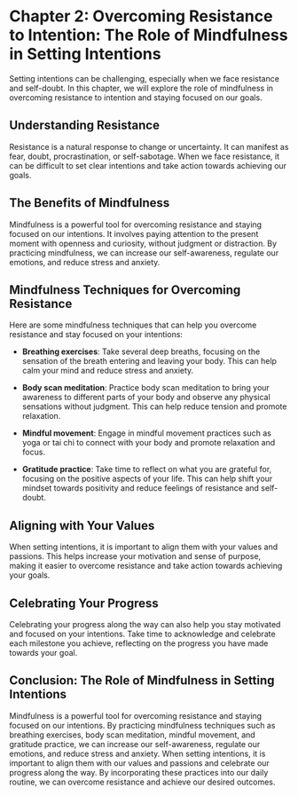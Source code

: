 Chapter 2: Overcoming Resistance to Intention: The Role of Mindfulness in Setting Intentions
============================================================================================

Setting intentions can be challenging, especially when we face resistance and self-doubt. In this chapter, we will explore the role of mindfulness in overcoming resistance to intention and staying focused on our goals.

Understanding Resistance
------------------------

Resistance is a natural response to change or uncertainty. It can manifest as fear, doubt, procrastination, or self-sabotage. When we face resistance, it can be difficult to set clear intentions and take action towards achieving our goals.

The Benefits of Mindfulness
---------------------------

Mindfulness is a powerful tool for overcoming resistance and staying focused on our intentions. It involves paying attention to the present moment with openness and curiosity, without judgment or distraction. By practicing mindfulness, we can increase our self-awareness, regulate our emotions, and reduce stress and anxiety.

Mindfulness Techniques for Overcoming Resistance
------------------------------------------------

Here are some mindfulness techniques that can help you overcome resistance and stay focused on your intentions:

* **Breathing exercises**: Take several deep breaths, focusing on the sensation of the breath entering and leaving your body. This can help calm your mind and reduce stress and anxiety.

* **Body scan meditation**: Practice body scan meditation to bring your awareness to different parts of your body and observe any physical sensations without judgment. This can help reduce tension and promote relaxation.

* **Mindful movement**: Engage in mindful movement practices such as yoga or tai chi to connect with your body and promote relaxation and focus.

* **Gratitude practice**: Take time to reflect on what you are grateful for, focusing on the positive aspects of your life. This can help shift your mindset towards positivity and reduce feelings of resistance and self-doubt.

Aligning with Your Values
-------------------------

When setting intentions, it is important to align them with your values and passions. This helps increase your motivation and sense of purpose, making it easier to overcome resistance and take action towards achieving your goals.

Celebrating Your Progress
-------------------------

Celebrating your progress along the way can also help you stay motivated and focused on your intentions. Take time to acknowledge and celebrate each milestone you achieve, reflecting on the progress you have made towards your goal.

Conclusion: The Role of Mindfulness in Setting Intentions
---------------------------------------------------------

Mindfulness is a powerful tool for overcoming resistance and staying focused on our intentions. By practicing mindfulness techniques such as breathing exercises, body scan meditation, mindful movement, and gratitude practice, we can increase our self-awareness, regulate our emotions, and reduce stress and anxiety. When setting intentions, it is important to align them with our values and passions and celebrate our progress along the way. By incorporating these practices into our daily routine, we can overcome resistance and achieve our desired outcomes.
